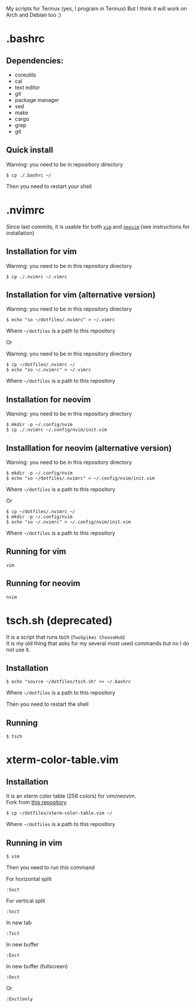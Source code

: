 My scripts for Termux (yes, I program in Termux)
But I think it will work on Arch and Debian too :)

# .bashrc

## Dependencies:
- coreutils
- cal
- text editor
- git
- package manager
- sed
- make
- cargo
- grep
- git

## Quick install

Warning: you need to be in repositiory directory
```console
$ cp ./.bashrc ~/
```

Then you need to restart your shell

# .nvimrc

Since last commits, it is usable for both [`vim`](https://vim.org) and [`neovim`](https://neovim.io) (see instructions for installation)

## Installation for vim

Warning: you need to be in this repository directory
```console
$ cp ./.nvimrc ~/.vimrc
```

## Installation for vim (alternative version)

Warning: you need to be in this repository directory
```console
$ echo "so ~/dotfiles/.nvimrc" > ~/.vimrc
```
Where `~/dotfiles` is a path to this repository

Or

Warning: you need to be in this repository directory
```console
$ cp ~/dotfiles/.nvimrc ~/
$ echo "so ~/.nvimrc" > ~/.vimrc
```
Where `~/dotfiles` is a path to this repository

## Installation for neovim

Warning: you need to be in this repository directory
```console
$ mkdir -p ~/.config/nvim
$ cp ./.nvimrc ~/.config/nvim/init.vim
```

## Installlation for neovim (alternative version)

Warning: you need to be in this repository directory
```console
$ mkdir -p ~/.config/nvim
$ echo "so ~/dotfiles/.nvimrc" > ~/.config/nvim/init.vim
```
Where `~/dotfiles` is a path to this repository

Or

```console
$ cp ~/dotfiles/.nvimrc ~/
$ mkdir -p ~/.config/nvim
$ echo "so ~/.nvimrc" > ~/.config/nvim/init.vim
```
Where `~/dotfiles` is a path to this repository

## Running for vim
```console
vim
```

## Running for neovim
```console
nvim
```

# tsch.sh (deprecated)

It is a script that runs tsch (`TwoSpikes ChooseHub`)\
It is my old thing that asks for my several most used commands but no I do not use it.

## Installation
```console
$ echo "source ~/dotfiles/tsch.sh" >> ~/.bashrc
```
Where `~/dotfiles` is a path to this repository

Then you need to restart the shell

## Running
```console
$ tsch
```

# xterm-color-table.vim

## Installation

It is an xterm color table (256 colors) for vim/neovim.\
Fork from [this repository](https://github.com/guns/xterm-color-table.vim)

```console
$ cp ~/dotfiles/xterm-color-table.vim ~/
```
Where `~/dotfiles` is a path to this repository

## Running in vim

```console
$ vim
```

Then you need to run this command

For horizontal split
```
:Sxct
```

For vertical split
```
:Vxct
```

In new tab
```
:Txct
```

In new buffer
```
:Exct
```

In new buffer (fullscreen)
```
:Oxct
```
Or
```
:Exct|only
```

